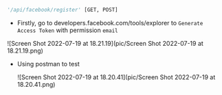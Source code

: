 ```python
'/api/facebook/register' [GET, POST]
```

- Firstly, go to developers.facebook.com/tools/explorer to `Generate Access Token` with permission `email`

![Screen Shot 2022-07-19 at 18.21.19](pic/Screen Shot 2022-07-19 at 18.21.19.png)

- Using postman to test

  ![Screen Shot 2022-07-19 at 18.20.41](pic/Screen Shot 2022-07-19 at 18.20.41.png)